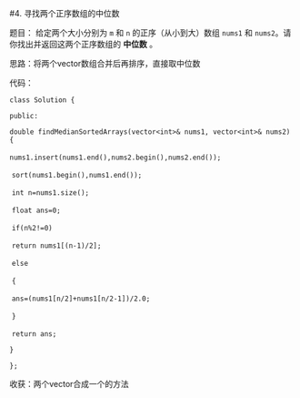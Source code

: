 #4. 寻找两个正序数组的中位数

题目： 给定两个大小分别为 `m` 和 `n` 的正序（从小到大）数组 `nums1` 和 `nums2`。请你找出并返回这两个正序数组的 **中位数** 。 

思路：将两个vector数组合并后再排序，直接取中位数

代码：

`class Solution {`

`public:`

  `double findMedianSortedArrays(vector<int>& nums1, vector<int>& nums2) {`

​    `nums1.insert(nums1.end(),nums2.begin(),nums2.end());`

​    `sort(nums1.begin(),nums1.end());`

​    `int n=nums1.size();`

​    `float ans=0;`

​    `if(n%2!=0)`

​      `return nums1[(n-1)/2];`

​    `else`

​    `{`

​      `ans=(nums1[n/2]+nums1[n/2-1])/2.0;`

​    `}`

​    `return ans;`

  `}`

`};`

收获：两个vector合成一个的方法